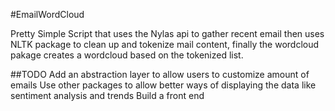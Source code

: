 #EmailWordCloud

Pretty Simple Script that uses the Nylas api to gather recent email then uses NLTK package to clean up and tokenize mail content, finally 
the wordcloud pakage creates a wordcloud based on the tokenized list.


##TODO
Add an abstraction layer to allow users to customize amount of emails
Use other packages to allow better ways of displaying the data like sentiment analysis and trends
Build a front end
